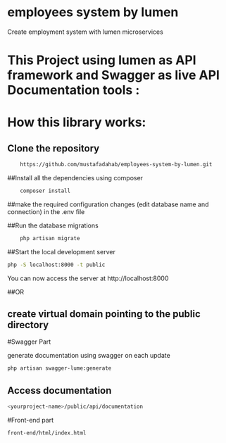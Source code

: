# employees system by lumen
Create employment system with lumen microservices

# This Project using lumen as API framework and Swagger as live API Documentation tools :

# How this library works:

## Clone the repository

```sh
    https://github.com/mustafadahab/employees-system-by-lumen.git
```


##Install all the dependencies using composer
```sh
    composer install
```

##make the required configuration changes (edit database name and connection) in the .env file

##Run the database migrations
```sh
    php artisan migrate
```

##Start the local development server

```sh
php -S localhost:8000 -t public
```

You can now access the server at http://localhost:8000

##OR

## create virtual domain pointing to the public directory

#Swagger Part

generate documentation using swagger on each update
```sh
php artisan swagger-lume:generate 
```

## Access documentation
```sh
<yourproject-name>/public/api/documentation
```

#Front-end part
```sh
front-end/html/index.html
```



